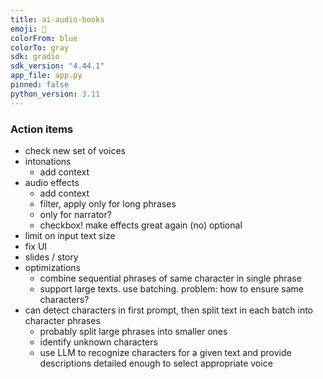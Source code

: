 ```yaml
---
title: ai-audio-books
emoji: 📕
colorFrom: blue
colorTo: gray
sdk: gradio
sdk_version: "4.44.1"
app_file: app.py
pinned: false
python_version: 3.11
---
```


### Action items
- check new set of voices
- intonations
    - add context 
- audio effects
    - add context
    - filter, apply only for long phrases
    - only for narrator?
    - checkbox! make effects great again (no) optional
- limit on input text size
- fix UI
- slides / story
- optimizations
    - combine sequential phrases of same character in single phrase
    - support large texts. use batching. problem: how to ensure same characters?
- can detect characters in first prompt, then split text in each batch into character phrases
    - probably split large phrases into smaller ones
    - identify unknown characters
    - use LLM to recognize characters for a given text and provide descriptions detailed enough to select appropriate voice

